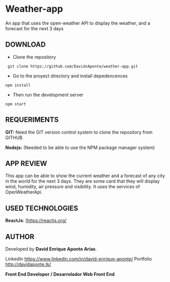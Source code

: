 
#  Weather-app

An app that uses the open-weather API to display the weather, and a forecast for the next 3 days

## DOWNLOAD

-   Clone the repository
```
 git clone https://github.com/DavidxAponte/weather-app.git
```
-   Go to the proyect directory and install depedencences

```
npm install
```

-   Then run the development server

```
npm start 
```

## REQUERIMENTS

**GIT:**  Need the GIT version control system to clone the repository from GITHUB

**Nodejs:**  (Needed to be able to use the NPM package manager system)

## APP REVIEW
This app can be able to show the current weather and a forecast of any city in the world for the next 3 days. They are some card that they will display wind, humidity, air pressure and visibility. It uses the services of OpenWeatherApi. 

## USED TECHNOLOGIES

**ReactJs**:  [https://reactjs.org/

## AUTHOR

Developed by  **David Enrique Aponte Arias**.

LinkedIn  https://www.linkedin.com/in/david-enrique-aponte/
Portfolio  http://davidaponte.tk/

**Front End Developer / Desarrolador Web Front End**
